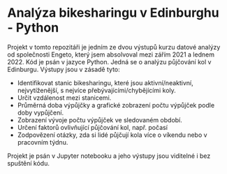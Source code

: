 # Analýza bikesharingu v Edinburghu - Python

Projekt v tomto repozitáři je jedním ze dvou výstupů kurzu datové analýzy od společnosti Engeto, který jsem absolvoval mezi zářím 2021 a lednem 2022. Kód je psán v jazyce Python. Jedná se o analýzu půjčování kol v Edinburgu. Výstupy jsou v zásadě tyto:

- Identifikovat stanic bikesharingu, které jsou aktivní/neaktivní, nejvytíženější, s nejvíce přebývajícími/chybějícími koly.
- Určit vzdálenost mezi stanicemi.
- Průměrná doba výpůjčky a grafické zobrazení počtu výpůjček podle doby vypůjčení.
- Zobrazení vývoje počtu výpůjček ve sledovaném období.
- Určení faktorů ovlivňující půjčování kol, např. počasí
- Zodpovězení otázky, zda si lidé půjčují kola více o víkendu nebo v pracovním týdnu.

Projekt je psán v Jupyter notebooku a jeho výstupy jsou viditelné i bez spuštění kódu.
